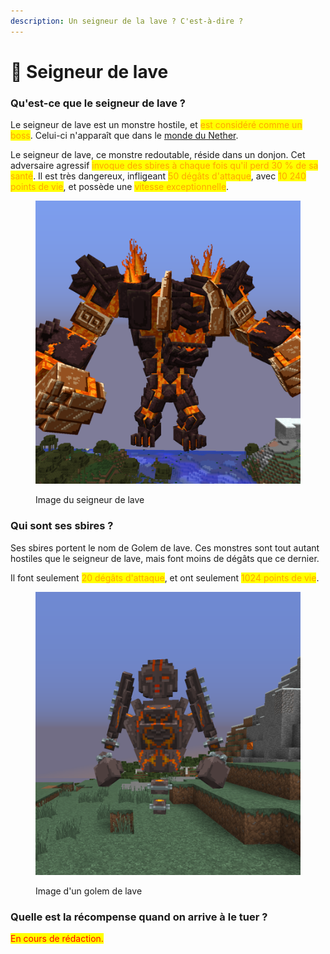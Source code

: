 ```yaml
---
description: Un seigneur de la lave ? C'est-à-dire ?
---
```


# 🌋 Seigneur de lave

### Qu'est-ce que le seigneur de lave ?

Le seigneur de lave est un monstre hostile, et <mark style="color:orange;">est considéré comme un boss</mark>. Celui-ci n'apparaît que dans le [monde du Nether](../../mondes/nether.md).

Le seigneur de lave, ce monstre redoutable, réside dans un donjon. Cet adversaire agressif <mark style="color:orange;">invoque des sbires à chaque fois qu'il perd 30 % de sa santé</mark>. Il est très dangereux, infligeant <mark style="color:orange;">50 dégâts d'attaque</mark>, avec <mark style="color:orange;">10 240 points de vie</mark>, et possède une <mark style="color:orange;">vitesse exceptionnelle</mark>.

<figure><img src="../../.gitbook/assets/seigneur.png" alt=""><figcaption><p>Image du seigneur de lave</p></figcaption></figure>



### Qui sont ses sbires ?

Ses sbires portent le nom de Golem de lave. Ces monstres sont tout autant hostiles que le seigneur de lave, mais font moins de dégâts que ce dernier.

Il font seulement <mark style="color:orange;">20 dégâts d'attaque</mark>, et ont seulement <mark style="color:orange;">1024 points de vie</mark>.

<figure><img src="../../.gitbook/assets/golem.png" alt=""><figcaption><p>Image d'un golem de lave</p></figcaption></figure>



### Quelle est la récompense quand on arrive à le tuer ?

<mark style="color:red;">En cours de rédaction.</mark>
